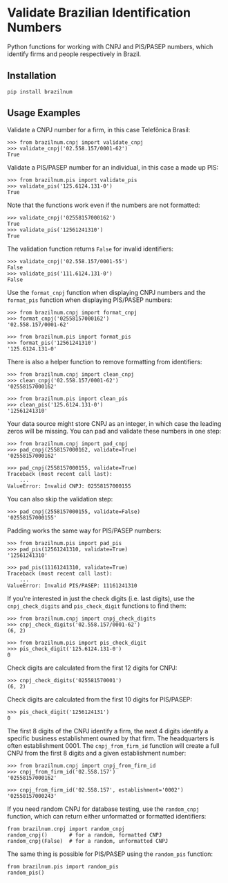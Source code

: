 Validate Brazilian Identification Numbers
=========================================

Python functions for working with CNPJ and PIS/PASEP numbers, which identify
firms and people respectively in Brazil.

Installation
------------

    pip install brazilnum

Usage Examples
--------------

Validate a CNPJ number for a firm, in this case Telefônica Brasil:

    >>> from brazilnum.cnpj import validate_cnpj
    >>> validate_cnpj('02.558.157/0001-62')
    True

Validate a PIS/PASEP number for an individual, in this case a made up PIS:

    >>> from brazilnum.pis import validate_pis
    >>> validate_pis('125.6124.131-0')
    True

Note that the functions work even if the numbers are not formatted:

    >>> validate_cnpj('02558157000162')
    True
    >>> validate_pis('12561241310')
    True

The validation function returns ``False`` for invalid identifiers:

    >>> validate_cnpj('02.558.157/0001-55')
    False
    >>> validate_pis('111.6124.131-0')
    False

Use the ``format_cnpj`` function when displaying CNPJ numbers and the
``format_pis`` function when displaying PIS/PASEP numbers:

    >>> from brazilnum.cnpj import format_cnpj
    >>> format_cnpj('02558157000162')
    '02.558.157/0001-62'

    >>> from brazilnum.pis import format_pis
    >>> format_pis('12561241310')
    '125.6124.131-0'

There is also a helper function to remove formatting from identifiers:

    >>> from brazilnum.cnpj import clean_cnpj
    >>> clean_cnpj('02.558.157/0001-62')
    '02558157000162'
    
    >>> from brazilnum.pis import clean_pis
    >>> clean_pis('125.6124.131-0')
    '12561241310'

Your data source might store CNPJ as an integer, in which case the leading
zeros will be missing. You can pad and validate these numbers in one step:

    >>> from brazilnum.cnpj import pad_cnpj
    >>> pad_cnpj(2558157000162, validate=True)
    '02558157000162'
    
    >>> pad_cnpj(2558157000155, validate=True)
    Traceback (most recent call last):
        ...
    ValueError: Invalid CNPJ: 02558157000155

You can also skip the validation step:

    >>> pad_cnpj(2558157000155, validate=False)
    '02558157000155'

Padding works the same way for PIS/PASEP numbers:

    >>> from brazilnum.pis import pad_pis
    >>> pad_pis(12561241310, validate=True)
    '12561241310'

    >>> pad_pis(11161241310, validate=True)
    Traceback (most recent call last):
        ...
    ValueError: Invalid PIS/PASEP: 11161241310


If you're interested in just the check digits (i.e. last digits), use the
``cnpj_check_digits`` and ``pis_check_digit`` functions to find them:

    >>> from brazilnum.cnpj import cnpj_check_digits
    >>> cnpj_check_digits('02.558.157/0001-62')
    (6, 2)

    >>> from brazilnum.pis import pis_check_digit
    >>> pis_check_digit('125.6124.131-0')
    0

Check digits are calculated from the first 12 digits for CNPJ:

    >>> cnpj_check_digits('025581570001')
    (6, 2)

Check digits are calculated from the first 10 digits for PIS/PASEP:

    >>> pis_check_digit('1256124131')
    0

The first 8 digits of the CNPJ identify a firm, the next 4 digits identify a
specific business establishment owned by that firm.  The headquarters is often
establishment 0001.  The ``cnpj_from_firm_id`` function will create a full CNPJ
from the first 8 digits and a given establishment number:

    >>> from brazilnum.cnpj import cnpj_from_firm_id
    >>> cnpj_from_firm_id('02.558.157')
    '02558157000162'

    >>> cnpj_from_firm_id('02.558.157', establishment='0002')
    '02558157000243'

If you need random CNPJ for database testing, use the ``random_cnpj`` function,
which can return either unformatted or formatted identifiers:

    from brazilnum.cnpj import random_cnpj
    random_cnpj()       # for a random, formatted CNPJ
    random_cnpj(False)  # for a random, unformatted CNPJ

The same thing is possible for PIS/PASEP using the ``random_pis`` function:

    from brazilnum.pis import random_pis
    random_pis()

